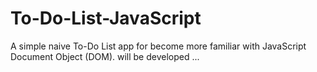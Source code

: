 # To-Do-List-JavaScript
A simple naive To-Do List app for become more familiar with JavaScript Document Object (DOM). will be developed ... 
